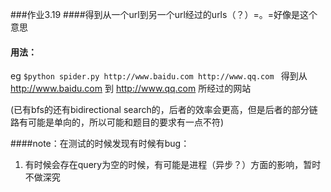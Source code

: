 ###作业3.19
####得到从一个url到另一个url经过的urls（？）=。=好像是这个意思


#### 用法：
eg 
```$python spider.py http://www.baidu.com http://www.qq.com ```
得到从 http://www.baidu.com 到 http://www.qq.com 所经过的网站

(已有bfs的还有bidirectional search的，后者的效率会更高，但是后者的部分链路有可能是单向的，所以可能和题目的要求有一点不符)

####note：在测试的时候发现有时候有bug：
1. 有时候会存在query为空的时候，有可能是进程（异步？）方面的影响，暂时不做深究

